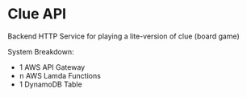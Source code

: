 # Clue API

Backend HTTP Service for playing a lite-version of clue (board game)

System Breakdown:
- 1 AWS API Gateway
- n AWS Lamda Functions
- 1 DynamoDB Table

<!-- 
Service Endpoints:
    /games
        /_id_
            /actions
                /start-game
                /move
                /complete-turn
                /suggest
                /reveal
                /accept-reveal
                /accuse 
-->
